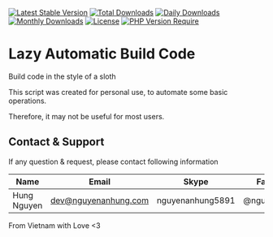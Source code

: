 [![Latest Stable Version](https://img.shields.io/packagist/v/nguyenanhung/lazy-auto-build-code.svg?style=flat-square)](https://packagist.org/packages/nguyenanhung/lazy-auto-build-code)
[![Total Downloads](https://img.shields.io/packagist/dt/nguyenanhung/lazy-auto-build-code.svg?style=flat-square)](https://packagist.org/packages/nguyenanhung/lazy-auto-build-code)
[![Daily Downloads](https://img.shields.io/packagist/dd/nguyenanhung/lazy-auto-build-code.svg?style=flat-square)](https://packagist.org/packages/nguyenanhung/lazy-auto-build-code)
[![Monthly Downloads](https://img.shields.io/packagist/dm/nguyenanhung/lazy-auto-build-code.svg?style=flat-square)](https://packagist.org/packages/nguyenanhung/lazy-auto-build-code)
[![License](https://img.shields.io/packagist/l/nguyenanhung/lazy-auto-build-code.svg?style=flat-square)](https://packagist.org/packages/nguyenanhung/lazy-auto-build-code)
[![PHP Version Require](https://img.shields.io/packagist/dependency-v/nguyenanhung/lazy-auto-build-code/php)](https://packagist.org/packages/nguyenanhung/lazy-auto-build-code)

# Lazy Automatic Build Code

Build code in the style of a sloth

This script was created for personal use, to automate some basic operations.

Therefore, it may not be useful for most users.

## Contact & Support

If any question & request, please contact following information

| Name        | Email                | Skype            | Facebook      |
|-------------|----------------------|------------------|---------------|
| Hung Nguyen | dev@nguyenanhung.com | nguyenanhung5891 | @nguyenanhung |

From Vietnam with Love <3
